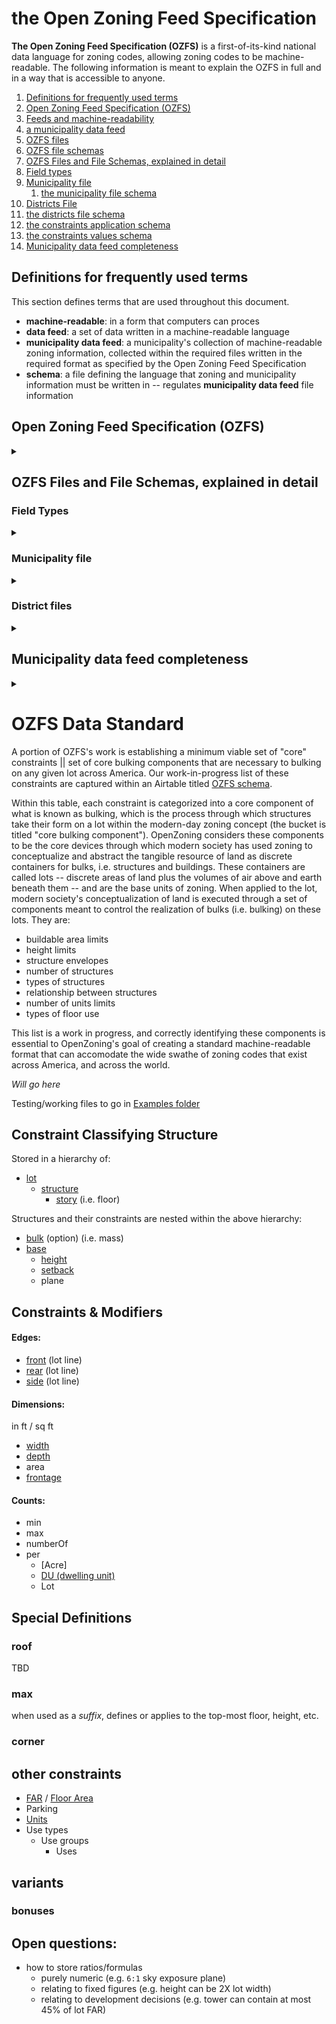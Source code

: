 # the Open Zoning Feed Specification

**The Open Zoning Feed Specification (OZFS)** is a first-of-its-kind national data language for zoning codes, allowing zoning codes to be machine-readable. The following information is meant to explain the OZFS in full and in a way that is accessible to anyone.   

1. [Definitions for frequently used terms](#Definitions-for-frequently-used-terms)
2. [Open Zoning Feed Specification (OZFS)](#Open-Zoning-Feed-Specification-(OZFS))
  1. [Feeds and machine-readability](#Feeds-and-machine-readability)
  2. [a municipality data feed](#a-municipality-data-feed)
  3. [OZFS files](#OZFS-files)
  4. [OZFS file schemas](#OZFS-file-schemas) 
5. [OZFS Files and File Schemas, explained in detail](#OZFS-Files-and-File-Schemas,-explained-in-detail)
6. [Field types](#Field-types)
7. [Municipality file](#Municipality-file)
   1. [the municipality file schema](#the-municipality-file-schema)
8. [Districts File](#Districts-file)
  1. [the districts file schema](#the-districts-file-schema)
  2. [the constraints application schema](#the-constraints-application-schema)
  3. [the constraints values schema](#the-constraints-values-schema)
9. [Municipality data feed completeness](#Municipality-data-feed-completeness)
   
## Definitions for frequently used terms  
This section defines terms that are used throughout this document.
* **machine-readable**: in a form that computers can proces
* **data feed**: a set of data written in a machine-readable language
* **municipality data feed**: a municipality's collection of machine-readable zoning information, collected within the required files written in the required format as specified by the Open Zoning Feed Specification
* **schema**: a file defining the language that zoning and municipality information must be written in -- regulates **municipality data feed** file information

## Open Zoning Feed Specification (OZFS)
<details><summary></summary>

### Feeds and machine readability
The Open Zoning Feed Specification specifies how a data feed of zoning data should be structured and formatted in order to be successfully machine-readable. A data feed is a set of data written in a machine-readable language. Machine-readable languages are created specifically to be able to communicate the unique semantic structures of the data that it was designed to communicate. Therefore, any computer hoping to read and process a data feed must speak its specific language, and thus be able make sense of it. 

### a municipality data feed
The OZFS is a rule book that allows municipalities to create their own data feed of zoning data, i.e. their unique **municipality data feed**. A municipality's data feed is the collection of its zoning information into files written in Open Zoning's pre-defined machine-readable language. Once the required files with the required zoning information have been created in OZ's language, machines can then understand a municipality's zoning. 

### OZFS files
The OZFS is made up of only two types of files, the *municipality file* and *district files*. Each **municipality data feed** has one municipality file but can and should have multiple district files. A **municipality data feed** is simply an online database with these two types of files in it. Both files are described in detail below. 

### OZFS file schemas
Formatting the *municipality file* and *district files* are 4 Open Zoning schemas, i.e. instructions for the language that their contents must be written in, including what information is required, conditionally required, and optional. These schemas define the language and the structure of the zoning information language that these files must speak and that machines must be able to read. The Open Zoning schemas live as json files (a type of data meta-language) within this Github repository and are listed in the table below. They have been translated from their json format into a more human-readable form within the **OZFS Files and File Schemas, explained in detail** section.

**Open Zoning Feed Specification**
| file type | schema | description |
| --- | --- | --- |
| **municipality file** | municipality schema | --- |
| **district file(s)** | districts file schema | --- |
| | ---> constraints application schema | --- |
| | ------> constraints value schema | --- |

  
Municipality File             |  District files
:-------------------------:|:-------------------------:
![image](https://github.com/urban-stack/OpenZoning/assets/70850778/76632b82-74b5-4d19-b31e-94b2e6b438a7) | ![image](https://github.com/urban-stack/OpenZoning/assets/70850778/1a82565a-aa36-4717-a4cb-5a7382f3f1ea)

</details>

## OZFS Files and File Schemas, explained in detail
### Field Types
<details><summary></summary>

* Date - Service day in the YYYYMMDD format. Since time within a service day can be above 24:00:00, a service day often contains information for the subsequent day(s).
Example: 20180913 for September 13th, 2018.
* Email - An email address.
  Example: example@example.com
* Enum - An option from a set of predefined constants defined in the "Description" column.
Example: The route_type field contains a 0 for tram, a 1 for subway...
* ID - An ID field value is an internal ID, not intended to be shown to riders, and is a sequence of any UTF-8 characters. Using only printable ASCII characters is recommended. IDs defined in one .txt file are often referenced in another .txt file.
Example: The stop_id field in stops.txt is a ID. The stop_id field in stop_times.txt is an ID referencing stops.stop_id.
* Language Code - An IETF BCP 47 language code. For an introduction to IETF BCP 47, refer to http://www.rfc-editor.org/rfc/bcp/bcp47.txt and http://www.w3.org/International/articles/language-tags/.
Example: en for English, en-US for American English or de for German.
* Latitude - WGS84 latitude in decimal degrees. The value must be greater than or equal to -90.0 and less than or equal to 90.0.
Example: 41.890169 for the Colosseum in Rome.
* Longitude - WGS84 longitude in decimal degrees. The value must be greater than or equal to -180.0 and less than or equal to 180.0.
Example: 12.492269 for the Colosseum in Rome.
* Non-negative Float - A floating point number greater than or equal to 0.
* Non-negative Integer - A integer greater than or equal to 0.
* Phone number - A phone number.
* Time - Time in the HH:MM:SS format (H:MM:SS is also accepted). The time is measured from "noon minus 12h" of the service day (effectively midnight except for days on which daylight savings time changes occur. For more information, see the guidelines article). For times occurring after midnight, enter the time as a value greater than 24:00:00 in HH:MM:SS local time for the day on which the trip schedule begins.
Example: 14:30:00 for 2:30PM or 25:35:00 for 1:35AM on the next day.
* Text - A string of UTF-8 characters, which is aimed to be displayed and which must therefore be human readable.
* URL - A fully qualified URL that includes http:// or https://, and any special characters in the URL must be correctly escaped. See the following http://www.w3.org/Addressing/URL/4_URI_Recommentations.html for a description of how to create fully qualified URL values.

</details>

### Municipality file
<details><summary></summary>

Information in the Municipality file is formatted per the **municipality Schema**. The schema is structured as follows with the indicated properties and sub-properties, including the status of each: required, conditionally required, or not required.
* love
  - love
 
</details>

### District files  
<details><summary></summary>

Information in the district files is formatted per three nested schemas: 1. the **district file schema**, which is partially formatted via the 2. **constraints application schema**, which, in turn, is partially formatted via the 3. **constraints values schema**. This hierarchy can be seen in the diagram following the **Open Zoning Feed Specification** table

1. **districts file schema**  
The **districts file schema** is structured as follows with the indicated properties and sub-properties, including the status of each: required, conditionally required, or not required.

| property | sub-property | type | required | description |
| --- | --- | --- | --- | --- |
| ***district*** | | object | required | --- |
| | *identifier* |string | required | --- |
| | *name* | string | required | --- |
| ***author*** | | string | required | --- |
| ***date created*** | | date | required | --- |
| ***last updated*** | | array | required | --- |
| ***constraints*** | | array of objects | required | --- |
| | *constraintsModule* | object | required | --- |
| | *lot* | object | required | --- |

2. **constraints application schema**  
The **constraints application schema** is structured as follows with the indicated properties and sub-properties, including the status of each: required, conditionally required, or not required.  

**notes**  
* Any of the following properties can be sub-properties of any other one, i.e. any property can be nested as a sub-property within any other property. The intent of this design is to allow the structure of the zoning code that is regulating the constraint to be captured as close as possible to how it is written.
* Any of the following properties can take a constraint module as a sub-property. Constraint modules are defined within the **constraints value schema** section.

| property | sub-property | type | required | description |
| --- | --- | --- | --- | --- |
| ***bulkOptionality*** | | array of objects | optional | --- |
| | *bulks* | array | required | --- |
| ***developmentOptionality*** | | array of objects | optional | --- |
| | *developmentType* | array | required | --- |
| | *primaryStructures* | array | conditionally required | --- |
| | *accessoryStructures* | array | conditionally required | --- |
| ***ADbulkOptionality*** | | array of objects | optional | --- |
| | *ADbulk* | array | required | --- |
| ***ADtypeOptionality*** | | array of objects | optional | --- |
| | *ADtype* | array | required | --- |
| ***disrictTypeGroups*** | | array of objects | optional | --- |
| | *districtTypes* | array | required | --- |

3. **constraints values schema**   
The **constraints values schema** is structured as follows with the indicated properties and sub-properties, including the status of each: required, conditionally required, or not required.

| constraint | sub-property | <div style="width:10px">sub-property</div> | sub-property | type | required | description |
| --- | --- | --- | --- | --- | ---| --- | 
| ***lotWidth*** | | | | object | optional | --- |
| | *minimum* | | | non-negative integer | required | --- |
| ***lotArea*** | | | | object | optional | --- |
| | *minimum* | | | non-negative integer | conditionally required | --- |
| | *maximum* | | | non-negative integer | conditionally required | --- |
| ***height*** | | | | object | optional | --- |
| | *wall* | | | object | conditionally required | --- |
| | | *maximum*| | non-negative integer | required | --- |
| | *roof* | | | object | conditionally required | --- |
| | | *maximum*| | non-negative integer | required | --- |
| ***setbacks*** | | | | object | optional | --- |
| | *front* | | | non-negative integer | required | --- |
| | *rear* | | | non-negative integer | required | --- |
| | *side* | | | object | required | --- |
| | | *interior* | | non-negative integer | required | --- |
| | | *corner* | | non-negative integer | conditionally required | --- |
| | | *bulkOptionality* | | non-negative integer | optional | --- |
| | | | (see **constraints application schema** section) | non-negative integer | required | --- |
| | | | *interior* | non-negative integer | required | --- |
| | | | *corner* | non-negative integer | conditionally required | --- |
| | *fromAnotherStructure* | | | non-negative integer | optional | --- |
| | | *primaryResidentialStructure* | | non-negative integer | conditionally required | --- |
| | | *habitableDwelling* | | non-negative integer | conditionally required | --- |
| | *bulkOptionality* | | | non-negative integer | optional | --- |
| | | (any *setbacks* property) | | n/a | n/a | --- |
| ***lot coverage*** | | | | object | optional | --- |
| | *maximum* | | | non-negative integer | required | --- |
| ***FAR*** | | | | object | optional | --- |
| | *residential* | | | non-negative integer | required | --- |
| ***floorArea*** | | | | object | optional | --- |
| | *unit* | | | object | required | --- |
| | | *standard* | | object | conditionally required | --- |
| | | | *minimum* | non-negative integer | required | --- |
| | | *efficiecny* | | object | conditionally required | --- |
| | | | *minimum* | non-negative integer | required | --- |
| ***floorWidth*** | | | | object | optional | --- |
| | *minimum* | | | object | required | --- |
| | | *value* | | non-negative integer | required | --- |
| | | *applicableFloorArea* | | non-negative integer | optional | --- |
| ***stories*** | | | | object | optional | --- |
| | *maximum* | | | non-negative integer | conditionally required | --- |
| | *floorAreaContribution* | | | object | conditionally required | --- |
| | | *storyFloorElevation* | | object | conditionally required | --- |
| | | | *minimum* | non-negative integer | required | --- |
| | | | *floorAreaPerimeterPercentage* | non-negative integer | optional | --- |

</details>

## Municipality data feed completeness
<details><summary></summary>

For a **municipality data feed** to be considered complete by Open Zoning, it must:
1. contain a *district file* for each zoning district within the municipality, as listed within the *municipality file*
2. capture the following constraints for each allowed use for each residential zoned lot within its jurisdiction:
*  maximum height(s) (all height values -- e.g. wall, roof -- defined within the *municipality file*)
*  setback values (all setback values -- e.g. front, side, rear -- defined within the *municipality file*)
*  FAR
*  number of stories
*  required parking (if denoted as regulated within the *municipality file*)
*  minimum lot size (if denoted as regulated within the *municipality file*)
*  maxiumum lot size (if denoted as regulated within the *municipality file*)
*  maximum lot coverage (if denoted as regulated within the *municipality file*)

</details>

###  

# OZFS Data Standard
A portion of OZFS's work is establishing a minimum viable set of "core" constraints || set of core bulking components that are necessary to bulking on any given lot across America. Our work-in-progress list of these constraints are captured within an Airtable titled [OZFS schema](https://airtable.com/invite/l?inviteId=invIE9Rq8BJxoRZe9&inviteToken=c24d20d82c00f933e02ca4d7f9b78088b2eaefcef049f3691df85eb48f858fbc&utm_medium=email&utm_source=product_team&utm_content=transactional-alerts). 

Within this table, each constraint is categorized into a core component of what is known as bulking, which is the process through which structures take their form on a lot within the modern-day zoning concept (the bucket is titled "core bulking component"). OpenZoning considers these components to be the core devices through which modern society has used zoning to conceptualize and abstract the tangible resource of land as discrete containers for bulks, i.e. structures and buildings. These containers are called lots -- discrete areas of land plus the volumes of air above and earth beneath them -- and are the base units of zoning. When applied to the lot, modern society's conceptualization of land is executed through a set of components meant to control the realization of bulks (i.e. bulking) on these lots. They are:

- buildable area limits
- height limits 
- structure envelopes
- number of structures
- types of structures
- relationship between structures
- number of units limits
- types of floor use

This list is a work in progress, and correctly identifying these components is essential to OpenZoning's goal of creating a standard machine-readable format that can accomodate the wide swathe of zoning codes that exist across America, and across the world. 

_Will go here_

Testing/working files to go in [Examples folder](/examples)


## Constraint Classifying Structure
Stored in a hierarchy of:

- [lot](glossary.md#lot)
  - [structure](glossary.md#structure)
    - [story](glossary.md#story) (i.e. floor)

Structures and their constraints are nested within the above hierarchy:
- [bulk](glossary.md#building-mass) (option) (i.e. mass)
- [base](glossary.md#base)
  - [height](glossary.md#building-height)
  - [setback](glossary.md#setback)
  - plane

  
## Constraints & Modifiers
#### Edges:
- [front](glossary.md#frontage) (lot line)
- [rear](glossary.md#lot-line-rear) (lot line)
- [side](glossary.md#lot-line-side) (lot line)

#### Dimensions:
in ft / sq ft
- [width](glossary.md#width)
- [depth](glossary.md#depth)
- area
- [frontage](glossary.md#frontage)

#### Counts:
- min
- max
- numberOf
- per
  - [Acre]
  - [DU (dwelling unit)](glossary.md#dwelling-unit)
  - Lot


## Special Definitions

### roof
TBD

### max
when used as a _suffix_, defines or applies to the top-most floor, height, etc.

### corner

## other constraints
- [FAR](glossary.md#FAR) / [Floor Area](glossary.md#floor-area)
- Parking
- [Units](glossary.md#units)
- Use types
  - Use groups
    - Uses

## variants
### bonuses


## Open questions:
- how to store ratios/formulas
  - purely numeric (e.g. `6:1` sky exposure plane)
  - relating to fixed figures (e.g. height can be 2X lot width)
  - relating to development decisions (e.g. tower can contain at most 45% of lot FAR)
